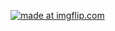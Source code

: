 <a href="https://imgflip.com/gif/2vofou"><img src="https://i.imgflip.com/2vofou.gif" title="made at imgflip.com"/></a>
